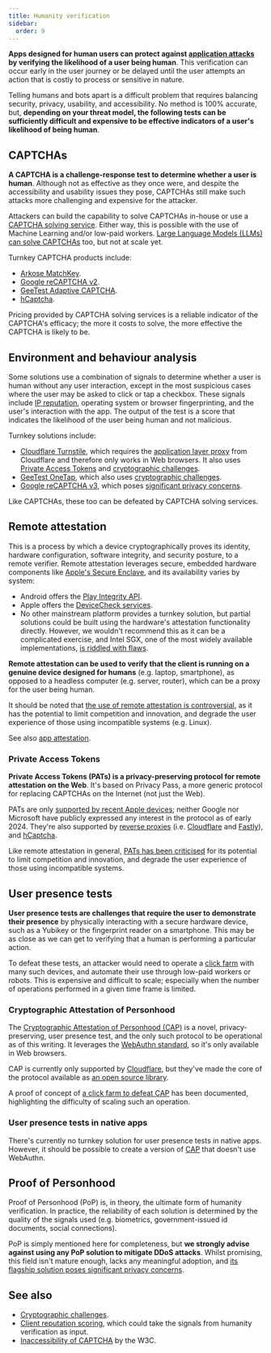 ```yaml
---
title: Humanity verification
sidebar:
  order: 9
---
```


**Apps designed for human users can protect against [application attacks](../overview.md#application-attacks)
by verifying the likelihood of a user being human**.
This verification can occur early in the user journey or be delayed
until the user attempts an action that is costly to process or sensitive in nature.

Telling humans and bots apart is a difficult problem that requires balancing security, privacy, usability, and accessibility.
No method is 100% accurate, but,
**depending on your threat model,
the following tests can be sufficiently difficult and expensive
to be effective indicators of a user's likelihood of being human**.

## CAPTCHAs

**A CAPTCHA is a challenge-response test to determine whether a user is human**.
Although not as effective as they once were,
and despite the accessibility and usability issues they pose,
CAPTCHAs still make such attacks more challenging and expensive for the attacker.

Attackers can build the capability to solve CAPTCHAs in-house
or use a [CAPTCHA solving service](https://www.google.com/search?q=CAPTCHA+solving+service).
Either way,
this is possible with the use of Machine Learning and/or low-paid workers.
[Large Language Models (LLMs) can solve CAPTCHAs](https://arstechnica.com/information-technology/2023/10/sob-story-about-dead-grandma-tricks-microsoft-ai-into-solving-captcha/) too,
but not at scale yet.

Turnkey CAPTCHA products include:

- [Arkose MatchKey](https://www.arkoselabs.com/arkose-matchkey/).
- [Google reCAPTCHA v2](https://developers.google.com/recaptcha/docs/display).
- [GeeTest Adaptive CAPTCHA](https://www.geetest.com/en/adaptive-captcha).
- [hCaptcha](https://www.hcaptcha.com/).

Pricing provided by CAPTCHA solving services is a reliable indicator of the CAPTCHA's efficacy;
the more it costs to solve, the more effective the CAPTCHA is likely to be.

## Environment and behaviour analysis

Some solutions use a combination of signals to determine whether a user is human without any user interaction,
except in the most suspicious cases where the user may be asked to click or tap a checkbox.
These signals include [IP reputation](./client-reputation.md),
operating system or browser fingerprinting,
and the user's interaction with the app.
The output of the test is a score that indicates the likelihood of the user being human and not malicious.

Turnkey solutions include:

- [Cloudflare Turnstile](https://developers.cloudflare.com/turnstile/), which requires the [application layer proxy](./reverse-proxies.md#application-layer-proxy) from Cloudflare and therefore only works in Web browsers. It also uses [Private Access Tokens](#private-access-tokens) and [cryptographic challenges](./crypto-challenges.md).
- [GeeTest OneTap](https://www.geetest.com/en/geetest-onetap), which also uses [cryptographic challenges](./crypto-challenges.md).
- [Google reCAPTCHA v3](https://www.google.com/recaptcha/about/), which poses [significant privacy concerns](https://www.fastcompany.com/90369697/googles-new-recaptcha-has-a-dark-side).

Like CAPTCHAs,
these too can be defeated by CAPTCHA solving services.

## Remote attestation

This is a process by which a device cryptographically
proves its identity, hardware configuration, software integrity, and security posture,
to a remote verifier.
Remote attestation leverages secure, embedded hardware components
like [Apple's Secure Enclave](https://support.apple.com/en-gb/guide/security/sec59b0b31ff/web),
and its availability varies by system:

- Android offers the [Play Integrity API](https://developer.android.com/google/play/integrity/overview).
- Apple offers the [DeviceCheck services](https://developer.apple.com/documentation/devicecheck).
- No other mainstream platform provides a turnkey solution,
  but partial solutions could be built using the hardware's attestation functionality directly.
  However, we wouldn't recommend this as it can be a complicated exercise,
  and Intel SGX, one of the most widely available implementations,
  [is riddled with flaws](https://sgx.fail).

**Remote attestation can be used to verify that the client is running on a genuine device designed for humans**
(e.g. laptop, smartphone),
as opposed to a headless computer (e.g. server, router),
which can be a proxy for the user being human.

It should be noted that
[the use of remote attestation is controversial](https://gabrielsieben.tech/2022/07/29/remote-assertion-is-coming-back-how-much-freedom-will-it-take/),
as it has the potential to limit competition and innovation,
and degrade the user experience of those using incompatible systems (e.g. Linux).

See also [app attestation](./app-attestation.md).

### Private Access Tokens

**Private Access Tokens (PATs) is a privacy-preserving protocol for remote attestation on the Web**.
It's based on Privacy Pass,
a more generic protocol for replacing CAPTCHAs on the Internet (not just the Web).

PATs are only [supported by recent Apple devices](https://developer.apple.com/news/?id=huqjyh7k);
neither Google nor Microsoft have publicly expressed any interest in the protocol as of early 2024.
They're also supported by [reverse proxies](./reverse-proxies.md)
(i.e. [Cloudflare](https://blog.cloudflare.com/eliminating-captchas-on-iphones-and-macs-using-new-standard) and
[Fastly](https://www.fastly.com/blog/private-access-tokens-stepping-into-the-privacy-respecting-captcha-less)),
and [hCaptcha](https://www.hcaptcha.com/post/announcing-support-for-private-access-tokens).

Like remote attestation in general,
[PATs has been criticised](https://educatedguesswork.org/posts/private-access-tokens/)
for its potential to limit competition and innovation,
and degrade the user experience of those using incompatible systems.

## User presence tests

**User presence tests are challenges that require the user to demonstrate their presence**
by physically interacting with a secure hardware device,
such as a Yubikey or the fingerprint reader on a smartphone.
This may be as close as we can get to verifying that a human is performing a particular action.

To defeat these tests,
an attacker would need to operate a
[click farm](https://edition.cnn.com/style/vietnam-farms-jack-latham-beggars-honey/index.html)
with many such devices,
and automate their use through low-paid workers or robots.
This is expensive and difficult to scale;
especially when the number of operations performed in a given time frame is limited.

### Cryptographic Attestation of Personhood

The [Cryptographic Attestation of Personhood (CAP)](https://research.cloudflare.com/projects/application-privacy/cap/)
is a novel, privacy-preserving, user presence test,
and the only such protocol to be operational as of this writing.
It leverages the [WebAuthn standard](https://webauthn.guide/),
so it's only available in Web browsers.

CAP is currently only supported by [Cloudflare](https://blog.cloudflare.com/cap-expands-support/),
but they've made the core of the protocol available as
[an open source library](https://github.com/cloudflare/zkp-ecdsa).

A proof of concept of
[a click farm to defeat CAP](https://betterappsec.com/building-a-webauthn-click-farm-are-captchas-obsolete-bfab07bb798c)
has been documented,
highlighting the difficulty of scaling such an operation.

### User presence tests in native apps

There's currently no turnkey solution for user presence tests in native apps.
However,
it should be possible to create a version of [CAP](#cryptographic-attestation-of-personhood)
that doesn't use WebAuthn.

## Proof of Personhood

Proof of Personhood (PoP) is, in theory, the ultimate form of humanity verification.
In practice,
the reliability of each solution is determined by the quality of the signals used
(e.g. biometrics, government-issued id documents, social connections).

PoP is simply mentioned here for completeness,
but **we strongly advise against using any PoP solution to mitigate DDoS attacks**.
Whilst promising,
this field isn't mature enough,
lacks any meaningful adoption,
and [its flagship solution poses significant privacy concerns](https://techcrunch.com/2024/03/11/worldcoin-fails-to-get-injunction-against-spains-privacy-suspension/).

## See also

- [Cryptographic challenges](./crypto-challenges.md).
- [Client reputation scoring](./client-reputation.md), which could take the signals from humanity verification as input.
- [Inaccessibility of CAPTCHA](https://www.w3.org/TR/turingtest/) by the W3C.
